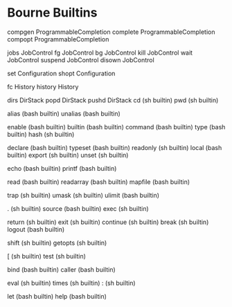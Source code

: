# Bourne Builtins

compgen    ProgrammableCompletion
complete   ProgrammableCompletion
compopt    ProgrammableCompletion

jobs       JobControl
fg         JobControl
bg         JobControl
kill       JobControl
wait       JobControl
suspend    JobControl
disown     JobControl

set        Configuration
shopt      Configuration

fc         History
history    History

dirs       DirStack
popd       DirStack
pushd      DirStack
cd         (sh builtin)
pwd        (sh builtin)

alias      (bash builtin)
unalias    (bash builtin)

enable     (bash builtin)
builtin    (bash builtin)
command    (bash builtin)
type       (bash builtin)
hash       (sh builtin)

declare    (bash builtin)  typeset    (bash builtin)
readonly   (sh builtin)
local      (bash builtin)
export     (sh builtin)
unset      (sh builtin)

echo       (bash builtin)
printf     (bash builtin)

read       (bash builtin)
readarray  (bash builtin)
mapfile    (bash builtin)

trap       (sh builtin)
umask      (sh builtin)
ulimit     (bash builtin)

.          (sh builtin)  source     (bash builtin)
exec       (sh builtin)

return     (sh builtin)
exit       (sh builtin)
continue   (sh builtin)
break      (sh builtin)
logout     (bash builtin)

shift      (sh builtin)
getopts    (sh builtin)

[          (sh builtin)
test       (sh builtin)

bind       (bash builtin)
caller     (bash builtin)

eval       (sh builtin)
times      (sh builtin)
:          (sh builtin)

let        (bash builtin)
help       (bash builtin)
